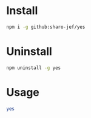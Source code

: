 # Install
```bash
npm i -g github:sharo-jef/yes
```

# Uninstall
```bash
npm uninstall -g yes
```

# Usage
```bash
yes
```
